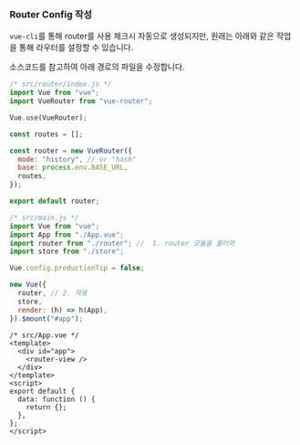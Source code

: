 ### Router Config 작성

`vue-cli`를 통해 router를 사용 체크시 자동으로 생성되지만, 원래는 아래와 같은 작업을 통해 라우터를 설정할 수 있습니다.

소스코드를 참고하여 아래 경로의 파일을 수정합니다.

```js
/* src/router/index.js */
import Vue from "vue";
import VueRouter from "vue-router";

Vue.use(VueRouter);

const routes = [];

const router = new VueRouter({
  mode: "history", // or "hash"
  base: process.env.BASE_URL,
  routes,
});

export default router;
```

```js
/* src/main.js */
import Vue from "vue";
import App from "./App.vue";
import router from "./router"; //  1. router 모듈을 불러와
import store from "./store";

Vue.config.productionTip = false;

new Vue({
  router, // 2. 적용
  store,
  render: (h) => h(App),
}).$mount("#app");
```

```vue
/* src/App.vue */
<template>
  <div id="app">
    <router-view />
  </div>
</template>
<script>
export default {
  data: function () {
    return {};
  },
};
</script>
```
